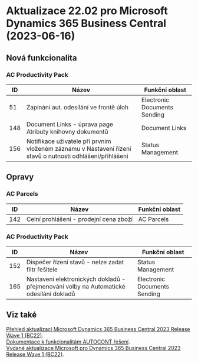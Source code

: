 ﻿# Aktualizace 22.02 pro Microsoft Dynamics 365 Business Central (2023-06-16)

## Nová funkcionalita

### AC Productivity Pack

| ID | Název | Funkční oblast|
| --------- | --------- | --------- |
|51|Zapínání aut. odesílání ve frontě úloh|Electronic Documents Sending|
|148|Document Links - úprava page Atributy knihovny dokumentů|Document Links|
|156|Notifikace uživatele při prvním vloženém záznamu v Nastavení řízení stavů o nutnosti odhlášení/přihlášení|Status Management|

## Opravy

### AC Parcels

| ID | Název | Funkční oblast|
| --------- | --------- | --------- |
|142|Celní prohlášení - prodejní cena zboží|AC Parcels|

### AC Productivity Pack

| ID | Název | Funkční oblast|
| --------- | --------- | --------- |
|152|Dispečer řízení stavů - nelze zadat filtr řešitele|Status Management|
|165|Nastavení elektronických dokladů - přejmenování volby na Automatické odesílání dokladů|Electronic Documents Sending|

## Viz také 

[Přehled aktualizací Microsoft Dynamics 365 Business Central 2023 Release Wave 1 (BC22)](Updates-bc22.md).  
[Dokumentace k funkcionalitám AUTOCONT řešení](https://muj.autocont.cz/docs/cs-cz/dynamics365/business-central/AC-Solutions/ac-solutions.html).  
[Vydané aktualizace Microsoft pro Dynamics 365 Business Central 2023 Release Wave 1 (BC22)](https://support.microsoft.com/en-us/topic/released-updates-for-microsoft-dynamics-365-business-central-2023-release-wave-1-37e2d08e-6f61-4522-90ba-1cea59d8de51).  

